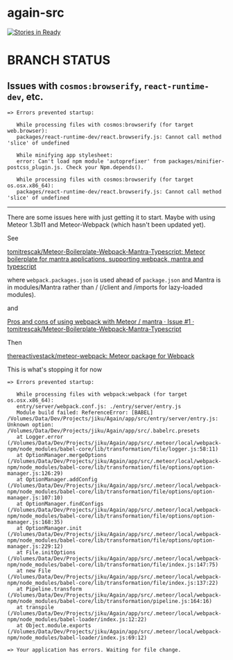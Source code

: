 # again-src

[![Stories in Ready](https://badge.waffle.io/jiku/again-src.png?label=ready&title=Ready)](http://waffle.io/jiku/again-src)

# BRANCH STATUS

## Issues with `cosmos:browserify`, `react-runtime-dev`, etc.

```
=> Errors prevented startup:

   While processing files with cosmos:browserify (for target web.browser):
   packages/react-runtime-dev/react.browserify.js: Cannot call method 'slice' of undefined

   While minifying app stylesheet:
   error: Can't load npm module 'autoprefixer' from packages/minifier-postcss_plugin.js. Check your Npm.depends().

   While processing files with cosmos:browserify (for target os.osx.x86_64):
   packages/react-runtime-dev/react.browserify.js: Cannot call method 'slice' of undefined
```

---

There are some issues here with just getting it to start. Maybe with using Meteor 1.3b11 and Meteor-Webpack (which hasn't been updated yet).

See

[tomitrescak/Meteor-Boilerplate-Webpack-Mantra-Typescript: Meteor boilerplate for mantra applications, supporting webpack, mantra and typescript](https://github.com/tomitrescak/Meteor-Boilerplate-Webpack-Mantra-Typescript)

where `webpack.packages.json` is used ahead of `package.json` and Mantra is in modules/Mantra rather than / (/client and /imports for lazy-loaded modules).

and

[Pros and cons of using webpack with Meteor / mantra · Issue #1 · tomitrescak/Meteor-Boilerplate-Webpack-Mantra-Typescript](https://github.com/tomitrescak/Meteor-Boilerplate-Webpack-Mantra-Typescript/issues/1)

Then

[thereactivestack/meteor-webpack: Meteor package for Webpack](https://github.com/thereactivestack/meteor-webpack)

This is what's stopping it for now

```shell
=> Errors prevented startup:

   While processing files with webpack:webpack (for target os.osx.x86_64):
   entry/server/webpack.conf.js: ./entry/server/entry.js
   Module build failed: ReferenceError: [BABEL] /Volumes/Data/Dev/Projects/jiku/Again/app/src/entry/server/entry.js: Unknown option: /Volumes/Data/Dev/Projects/jiku/Again/app/src/.babelrc.presets
   at Logger.error (/Volumes/Data/Dev/Projects/jiku/Again/app/src/.meteor/local/webpack-npm/node_modules/babel-core/lib/transformation/file/logger.js:58:11)
   at OptionManager.mergeOptions (/Volumes/Data/Dev/Projects/jiku/Again/app/src/.meteor/local/webpack-npm/node_modules/babel-core/lib/transformation/file/options/option-manager.js:126:29)
   at OptionManager.addConfig (/Volumes/Data/Dev/Projects/jiku/Again/app/src/.meteor/local/webpack-npm/node_modules/babel-core/lib/transformation/file/options/option-manager.js:107:10)
   at OptionManager.findConfigs (/Volumes/Data/Dev/Projects/jiku/Again/app/src/.meteor/local/webpack-npm/node_modules/babel-core/lib/transformation/file/options/option-manager.js:168:35)
   at OptionManager.init (/Volumes/Data/Dev/Projects/jiku/Again/app/src/.meteor/local/webpack-npm/node_modules/babel-core/lib/transformation/file/options/option-manager.js:229:12)
   at File.initOptions (/Volumes/Data/Dev/Projects/jiku/Again/app/src/.meteor/local/webpack-npm/node_modules/babel-core/lib/transformation/file/index.js:147:75)
   at new File (/Volumes/Data/Dev/Projects/jiku/Again/app/src/.meteor/local/webpack-npm/node_modules/babel-core/lib/transformation/file/index.js:137:22)
   at Pipeline.transform (/Volumes/Data/Dev/Projects/jiku/Again/app/src/.meteor/local/webpack-npm/node_modules/babel-core/lib/transformation/pipeline.js:164:16)
   at transpile (/Volumes/Data/Dev/Projects/jiku/Again/app/src/.meteor/local/webpack-npm/node_modules/babel-loader/index.js:12:22)
   at Object.module.exports (/Volumes/Data/Dev/Projects/jiku/Again/app/src/.meteor/local/webpack-npm/node_modules/babel-loader/index.js:69:12)

=> Your application has errors. Waiting for file change.
```
